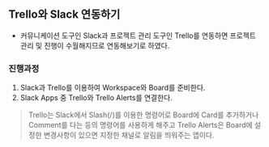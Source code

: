 ## Trello와 Slack 연동하기

- 커뮤니케이션 도구인 Slack과 프로젝트 관리 도구인 Trello를 연동하면 프로젝트 관리 및 진행이 수월해지므로 연동해보기로 하였다.

### 진행과정

1. Slack과 Trello를 이용하여 Workspace와 Board를 준비한다.
2. Slack Apps 중 Trello와 Trello Alerts를 연결한다.
> Trello는 Slack에서 Slash(/)를 이용한 명령어로 Board에 Card를 추가하거나 Comment를 다는 등의 명령어를 사용하게 해주고 Trello Alerts은 Board에 설정한 변경사항이 있으면 지정한 채널로 알림을 띄워주는 앱이다.
